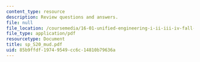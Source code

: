 ```yaml
---
content_type: resource
description: Review questions and answers.
file: null
file_location: /coursemedia/16-01-unified-engineering-i-ii-iii-iv-fall-2005-spring-2006/85b9ffdf19749549cc6c14810b79636a_sp_S20_mud.pdf
file_type: application/pdf
resourcetype: Document
title: sp_S20_mud.pdf
uid: 85b9ffdf-1974-9549-cc6c-14810b79636a
---
```

